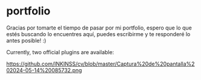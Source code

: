 # portfolio

Gracias por tomarte el tiempo de pasar por mi portfolio, espero que lo que estés buscando lo encuentres aquí, puedes escribirme y te responderé lo antes posible! :) 

Currently, two official plugins are available:

https://github.com/INKINSS/cv/blob/master/Captura%20de%20pantalla%202024-05-14%20085732.png
